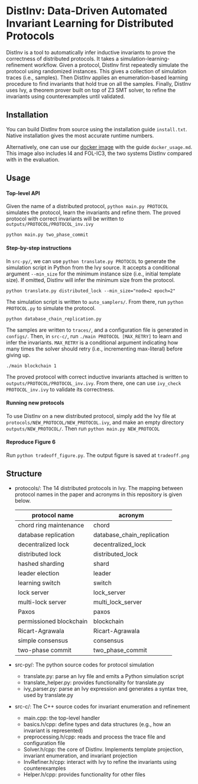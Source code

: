 # DistInv: Data-Driven Automated Invariant Learning for Distributed Protocols

DistInv is a tool to automatically infer inductive invariants to prove the correctness of distributed protocols. It takes a simulation-learning-refinement workflow. 
Given a protocol, DistInv first repeatedly simulate the protocol using randomized instances. This gives a collection of simulation traces (i.e., samples). 
Then DistInv applies an enumeration-based learning procedure to find invariants that hold true on all the samples. Finally, DistInv uses Ivy, a theorem prover built on top of Z3 SMT solver,
to refine the invariants using counterexamples until validated.

## Installation

You can build DistInv from source using the installation guide ```install.txt```. Native installation gives the most accurate runtime numbers.

Alternatively, one can use our [docker image](https://drive.google.com/file/d/1ogBU9KvZsvSRhXerY9Bv-MuiW9oOezBU/view?usp=sharing) with the guide ```docker_usage.md```. This image also includes I4 and FOL-IC3, the two systems DistInv compared with in the evaluation.

## Usage

#### Top-level API

Given the name of a distributed protocol, ```python main.py PROTOCOL``` simulates the protocol, learn the invariants and refine them. The proved protocol with correct invariants will be written to ```outputs/PROTOCOL/PROTOCOL_inv.ivy```

```
python main.py two_phase_commit
```

#### Step-by-step instructions

In ```src-py/```, we can use ```python translate.py PROTOCOL``` to generate the simulation script in Python from the Ivy source.
It accepts a conditional argument ```--min_size``` for the minimum instance size (i.e., initial template size). If omitted, DistInv will infer the minimum size from the protocol.

```
python translate.py distributed_lock --min_size="node=2 epoch=2"
```

The simulation script is written to ```auto_samplers/```. From there, run ```python PROTOCOL.py``` to simulate the protocol.

```
python database_chain_replication.py
```

The samples are written to ```traces/```, and a configuration file is generated in ```configs/```. Then, in ```src-c/```,
run ```./main PROTOCOL [MAX_RETRY]``` to learn and infer the invariants. ```MAX_RETRY``` is a conditional argument indicating how many times the solver should retry (i.e., incrementing max-literal) before giving up.

```./main blockchain 1```

The proved protocol with correct inductive invariants attached is written to ```outputs/PROTOCOL/PROTOCOL_inv.ivy```. From there, one can use
```ivy_check PROTOCOL_inv.ivy``` to validate its correctness.


#### Running new protocols

To use DistInv on a new distributed protocol, simply add the Ivy file at ```protocols/NEW_PROTOCOL/NEW_PROTOCOL.ivy```, and make an empty directory ```outputs/NEW_PROTOCOL/```. Then run ```python main.py NEW_PROTOCOL``` 

#### Reproduce Figure 6

Run ```python tradeoff_figure.py```. The output figure is saved at ```tradeoff.png```

## Structure

- protocols/:
  The 14 distributed protocols in Ivy. The mapping between protocol names in the paper and acronyms in this repository is given below.
  
  | protocol name           | acronym                    |
  |-------------------------|----------------------------|
  | chord ring maintenance  | chord                      |
  | database replication    | database_chain_replication |
  | decentralized lock      | decentralized_lock         |
  | distributed lock        | distributed_lock           |
  | hashed sharding         | shard                      |
  | leader election         | leader                     |
  | learning switch         | switch                     |
  | lock server             | lock_server                |
  | multi-lock server       | multi_lock_server          |
  | Paxos                   | paxos                      |
  | permissioned blockchain | blockchain                 |
  | Ricart-Agrawala         | Ricart-Agrawala            |
  | simple consensus        | consensus                  |
  | two-phase commit        | two_phase_commit           |
  
- src-py/:
  The python source codes for protocol simulation
  - translate.py: parse an Ivy file and emits a Python simulation script
  - translate_helper.py: provides functionality for translate.py
  - ivy_parser.py: parse an Ivy expression and generates a syntax tree, used by translate.py
  
- src-c/:
  The C++ source codes for invariant enumeration and refinement
  - main.cpp: the top-level handler
  - basics.h/cpp: define types and data structures (e.g., how an invariant is represented)
  - preprocessing.h/cpp: reads and process the trace file and configuration file
  - Solver.h/cpp: the core of DistInv. Implements template projection, invariant enumeration, and invariant projection
  - InvRefiner.h/cpp: interact with Ivy to refine the invariants using counterexamples
  - Helper.h/cpp: provides functionality for other files
